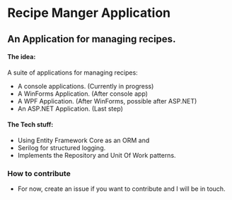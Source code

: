 # Recipe Manger Application
## An Application for managing recipes.

#### The idea:
A suite of applications for managing recipes:
- A console applications. (Currently in progress)
- A WinForms Application. (After console app)
- A WPF Application. (After WinForms, possible after ASP.NET)
- An ASP.NET Application. (Last step)

#### The Tech stuff:
- Using Entity Framework Core as an ORM and 
- Serilog for structured logging. 
- Implements the Repository and Unit Of Work patterns.

### How to contribute
- For now, create an issue if you want to contribute and I will be in touch.
